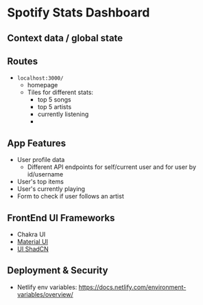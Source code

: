 # Spotify Stats Dashboard 

## Context data / global state 


## Routes 

- `localhost:3000/`
	- homepage 
	- Tiles for different stats:
		- top 5 songs 
		- top 5 artists 
		- currently listening 
		- 


## App Features 

- User profile data 
	- Different API endpoints for self/current user and for user by id/username 
- User's top items 
- User's currently playing 
- Form to check if user follows an artist 

## FrontEnd UI Frameworks 

- Chakra UI 
- [Material UI ](google.com)
- [UI ShadCN](https://ui.shadcn.com/)


## Deployment & Security

- Netlify env variables: https://docs.netlify.com/environment-variables/overview/ 